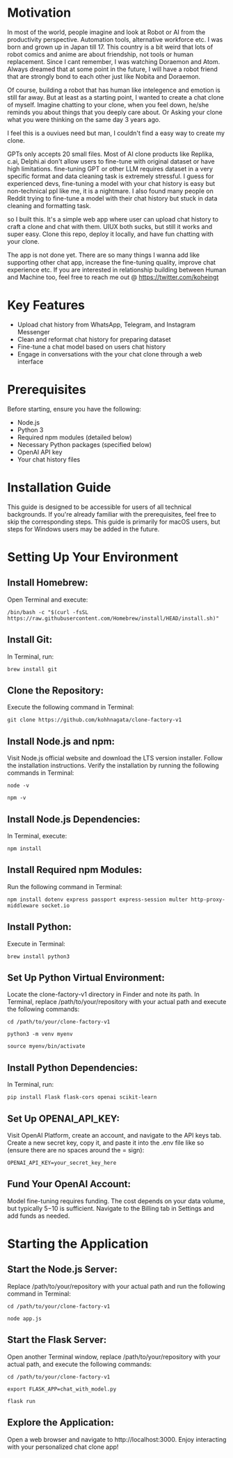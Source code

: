 
# Motivation

In most of the world, people imagine and look at Robot or AI from the productivity perspective.
Automation tools, alternative workforce etc.
I was born and grown up in Japan till 17.
This country is a bit weird that lots of robot comics and anime are about friendship, not tools or human replacement.
Since I cant remember, I was watching Doraemon and Atom.
Always dreamed that at some point in the future, I will have a robot friend that are strongly bond to each other just like Nobita and Doraemon.

Of course, building a robot that has human like intelegence and emotion is still far away.
But at least as a starting point, I wanted to create a chat clone of myself.
Imagine chatting to your clone, when you feel down, he/she reminds you about things that you deeply care about.
Or Asking your clone what you were thinking on the same day 3 years ago.

I feel this is a ouviues need but man, I couldn't find a easy way to create my clone.

GPTs only accepts 20 small files.
Most of AI clone products like Replika, c.ai, Delphi.ai don't allow users to fine-tune with original dataset or have high limitations.
fine-tuning GPT or other LLM requires dataset in a very specific format and data cleaning task is extremely stressful.
I guess for experienced devs, fine-tuning a model with your chat history is easy but non-technical ppl like me, it is a nightmare.
I also found many people on Reddit trying to fine-tune a model with their chat history but stuck in data cleaning and formatting task.

so I built this.
It's a simple web app where user can upload chat history to craft a clone and chat with them.
UIUX both sucks, but still it works and super easy.
Clone this repo, deploy it locally, and have fun chatting with your clone.

The app is not done yet.
There are so many things I wanna add like supporting other chat app, increase the fine-tuning quality, improve chat experience etc.
If you are interested in relationship building between Human and Machine too, feel free to reach me out @ https://twitter.com/koheingt

# Key Features
- Upload chat history from WhatsApp, Telegram, and Instagram Messenger
- Clean and reformat chat history for preparing dataset
- Fine-tune a chat model based on users chat history
- Engage in conversations with the your chat clone through a web interface

# Prerequisites
Before starting, ensure you have the following:

- Node.js
- Python 3
- Required npm modules (detailed below)
- Necessary Python packages (specified below)
- OpenAI API key
- Your chat history files

# Installation Guide
This guide is designed to be accessible for users of all technical backgrounds. If you're already familiar with the prerequisites, feel free to skip the corresponding steps. This guide is primarily for macOS users, but steps for Windows users may be added in the future.

# Setting Up Your Environment

## Install Homebrew:
Open Terminal and execute:

`/bin/bash -c "$(curl -fsSL https://raw.githubusercontent.com/Homebrew/install/HEAD/install.sh)"`

## Install Git:
In Terminal, run:

`brew install git`

## Clone the Repository:
Execute the following command in Terminal:

`git clone https://github.com/kohhnagata/clone-factory-v1`

## Install Node.js and npm:

Visit Node.js official website and download the LTS version installer.
Follow the installation instructions.
Verify the installation by running the following commands in Terminal:

`node -v`

`npm -v`

## Install Node.js Dependencies:
In Terminal, execute:

`npm install`

## Install Required npm Modules:
Run the following command in Terminal:

`npm install dotenv express passport express-session multer http-proxy-middleware socket.io`

## Install Python:
Execute in Terminal:

`brew install python3`

## Set Up Python Virtual Environment:

Locate the clone-factory-v1 directory in Finder and note its path.
In Terminal, replace /path/to/your/repository with your actual path and execute the following commands:

`cd /path/to/your/clone-factory-v1`

`python3 -m venv myenv`

`source myenv/bin/activate`

## Install Python Dependencies:
In Terminal, run:

`pip install Flask flask-cors openai scikit-learn`

## Set Up OPENAI_API_KEY:

Visit OpenAI Platform, create an account, and navigate to the API keys tab.
Create a new secret key, copy it, and paste it into the .env file like so (ensure there are no spaces around the = sign):

`OPENAI_API_KEY=your_secret_key_here`

## Fund Your OpenAI Account:

Model fine-tuning requires funding. The cost depends on your data volume, but typically $5-$10 is sufficient.
Navigate to the Billing tab in Settings and add funds as needed.

# Starting the Application

## Start the Node.js Server:

Replace /path/to/your/repository with your actual path and run the following command in Terminal:

`cd /path/to/your/clone-factory-v1`

`node app.js`

## Start the Flask Server:

Open another Terminal window, replace /path/to/your/repository with your actual path, and execute the following commands:

`cd /path/to/your/clone-factory-v1`

`export FLASK_APP=chat_with_model.py`

`flask run`

## Explore the Application:

Open a web browser and navigate to http://localhost:3000.
Enjoy interacting with your personalized chat clone app!
